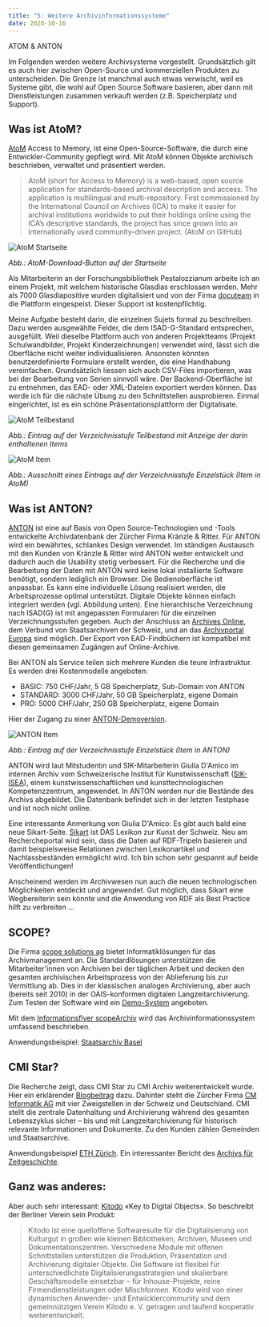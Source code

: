 ```yaml
---
title: "5: Weitere Archivinformationssysteme"
date: 2020-10-16
---
```


ATOM & ANTON

Im Folgenden werden weitere Archivsysteme vorgestellt. Grundsätzlich gilt es auch hier zwischen Open-Source und kommerziellen Produkten zu unterscheiden. Die Grenze ist manchmal auch etwas verwischt, weil es Systeme gibt, die wohl auf Open Source Software basieren, aber dann mit Dienstleistungen zusammen verkauft werden (z.B. Speicherplatz und Support).

## Was ist AtoM?
[AtoM](https://www.accesstomemory.org/de/) Access to Memory, ist eine Open-Source-Software, die durch eine Entwickler-Community gepflegt wird. Mit AtoM können Objekte archivisch beschrieben, verwaltet und präsentiert werden.

> AtoM (short for Access to Memory) is a web-based, open source application for standards-based archival description and access. The application is multilingual and multi-repository. First commissioned by the International Council on Archives (ICA) to make it easier for archival institutions worldwide to put their holdings online using the ICA’s descriptive standards, the project has since grown into an internationally used community-driven project. (AtoM on GitHub)

![AtoM Startseite]({{https://github.com/kkbuhler/}}https://raw.githubusercontent.com/kkbuhler/BAIN/master/images/atom-startseite-herunterladen.PNG)

*Abb.: AtoM-Download-Button auf der Startseite*

Als Mitarbeiterin an der Forschungsbibliothek Pestalozzianum arbeite ich an einem Projekt, mit welchem historische Glasdias erschlossen werden. Mehr als 7000 Glasdiapositive wurden digitalisiert und von der Firma [docuteam](https://www.docuteam.ch/) in die Plattform eingespeist. Dieser Support ist kostenpflichtig. 

Meine Aufgabe besteht darin, die einzelnen Sujets formal zu beschreiben. Dazu werden ausgewählte Felder, die dem ISAD-G-Standard entsprechen, ausgefüllt. Weil dieselbe Plattform auch von anderen Projektteams (Projekt Schulwandbilder, Projekt Kinderzeichnungen) verwendet wird, lässt sich die Oberfläche nicht weiter individualisieren. Ansonsten könnten benutzerdefinierte Formulare erstellt werden, die eine Handhabung vereinfachen. Grundsätzlich liessen sich auch CSV-Files importieren, was bei der Bearbeitung von Serien sinnvoll wäre. Der Backend-Oberfläche ist zu entnehmen, das EAD- oder XML-Dateien exportiert werden können. Das werde ich für die nächste Übung zu den Schnittstellen ausprobieren. Einmal eingerichtet, ist es ein schöne Präsentationsplattform der Digitalisate. 

![AtoM Teilbestand]({{https://github.com/kkbuhler/}}https://raw.githubusercontent.com/kkbuhler/BAIN/master/images/atom-ausschnitt-teilserie.PNG)

*Abb.: Eintrag auf der Verzeichnisstufe Teilbestand mit Anzeige der darin enthaltenen Items*

![AtoM Item]({{https://github.com/kkbuhler/}}https://raw.githubusercontent.com/kkbuhler/BAIN/master/images/atom-ausschnitt-item.PNG)

*Abb.: Ausschnitt eines Eintrags auf der Verzeichnisstufe Einzelstück (Item in AtoM)*

## Was ist ANTON?
[ANTON](https://www.anton.ch/) ist eine auf Basis von Open Source-Technologien und -Tools entwickelte Archivdatenbank der Zürcher Firma Kränzle & Ritter. Für ANTON wird ein bewährtes, schlankes Design verwendet. Im ständigen Austausch mit den Kunden von Kränzle & Ritter wird ANTON weiter entwickelt und dadurch auch die Usability stetig verbessert. Für die Recherche und die Bearbeitung der Daten mit ANTON wird keine lokal installierte Software benötigt, sondern lediglich ein Browser. Die Bedienoberfläche ist anpassbar. Es kann eine individuelle Lösung realisiert werden, die Arbeitsprozesse optimal unterstützt. Digitale Objekte können einfach integriert werden (vgl. Abbildung unten).  Eine hierarchische Verzeichnung nach ISAD(G) ist mit angepassten Formularen für die einzelnen Verzeichnungsstufen gegeben. Auch der Anschluss an [Archives Online](https://www.archives-online.org/Search), dem Verbund von Staatsarchiven der Schweiz, und an das [Archivportal Europa](https://www.archivesportaleurope.net/de/home) sind möglich. Der Export von EAD-Findbüchern ist kompatibel mit diesen gemeinsamen Zugängen auf Online-Archive.

Bei ANTON als Service teilen sich mehrere Kunden die teure Infrastruktur. Es werden drei Kostenmodelle angeboten:
- BASIC: 750 CHF/Jahr, 5 GB Speicherplatz, Sub-Domain von ANTON
- STANDARD: 3000 CHF/Jahr, 50 GB Speicherplatz, eigene Domain
- PRO: 5000 CHF/Jahr, 250 GB Speicherplatz, eigene Domain

Hier der Zugang zu einer [ANTON-Demoversion](https://www.kr.anton.ch/).

![ANTON Item]({{https://github.com/kkbuhler/}}https://raw.githubusercontent.com/kkbuhler/BAIN/master/images/anton.PNG)

*Abb.: Eintrag auf der Verzeichnisstufe Einzelstück (Item in ANTON)*

ANTON wird laut Mitstudentin und SIK-Mitarbeiterin Giulia D'Amico im internen Archiv vom Schweizerische Institut für Kunstwissenschaft ([SIK-ISEA](https://www.sik-isea.ch/de-ch/%C3%9Cber-uns)), einem kunstwissenschaftlichen und kunsttechnologischen Kompetenzzentrum, angewendet. In ANTON werden nur die Bestände des Archivs abgebildet. Die Datenbank befindet sich in der letzten Testphase und ist noch nicht online. 

Eine interessante Anmerkung von Giulia D'Amico: Es gibt auch bald eine neue Sikart-Seite. [Sikart](https://www.sikart.ch/home2.aspx) ist DAS Lexikon zur Kunst der Schweiz. Neu am Rechercheportal wird sein, dass die Daten auf RDF-Tripeln basieren und damit beispielsweise Relationen zwischen Lexikonartikel und Nachlassbeständen ermöglicht wird. 
Ich bin schon sehr gespannt auf beide Veröffentlichungen!

Anscheinend werden im Archivwesen nun auch die neuen technologischen Möglichkeiten entdeckt und angewendet. Gut möglich, dass Sikart eine Wegbereiterin sein könnte und die Anwendung von RDF als Best Practice hilft zu verbreiten ...


## SCOPE?
Die Firma [scope solutions ag](https://www.scope.ch/de/) bietet Informatiklösungen für das Archivmanagement an. Die Standardlösungen unterstützen die Mitarbeiter'innen von Archiven bei der täglichen Arbeit und decken den gesamten archivischen Arbeitsprozess von der Ablieferung bis zur Vermittlung ab. Dies in der klassischen analogen Archivierung, aber auch (bereits seit 2010) in der OAIS-konformen digitalen Langzeitarchivierung. Zum Testen der Software wird ein [Demo-System](https://www.scope.ch/de/demo.html) angeboten.

Mit dem [Informationsflyer scopeArchiv](https://www.scope.ch/de/downloads.html) wird das Archivinformationssystem umfassend beschrieben.

Anwendungsbeispiel: [Staatsarchiv	Basel](https://query.staatsarchiv.bs.ch/query/suchinfo.aspx)

## CMI Star?
Die Recherche zeigt, dass CMI Star zu CMI Archiv weiterentwickelt wurde. Hier ein erklärender [Blogbeitrag](https://cmiag.ch/archiv/cmi-star-wird-zu-cmi-archiv/) dazu. Dahinter steht die Zürcher Firma [CM Informatik AG](https://cmiag.ch/akten-management/archivierung/) mit vier Zweigstellen in der Schweiz und Deutschland. CMI stellt die zentrale Datenhaltung und Archivierung während des gesamten Lebenszyklus sicher – bis und mit Langzeitarchivierung für historisch relevante Informationen und Dokumente. Zu den Kunden zählen Gemeinden und Staatsarchive.

Anwendungsbeispiel [ETH Zürich](http://archivdatenbank-online.ethz.ch/hsa/#/).
Ein interessanter Bericht des [Archivs für Zeitgeschichte](https://cmiag.ch/digitaletrends/das-archiv-fuer-zeitgeschichte-der-eth-zuerich-im-covid-19-notbetrieb/).


## Ganz was anderes:
Aber auch sehr interessant:
[Kitodo](https://kitodo.org/) «Key to Digital Objects». So beschreibt der Berliner Verein sein Produkt: 
> Kitodo ist eine quelloffene Softwaresuite für die Digitalisierung von Kulturgut in großen wie kleinen Bibliotheken, Archiven, Museen und Dokumentationszentren. Verschiedene Module mit offenen Schnittstellen unterstützen die Produktion, Präsentation und Archivierung digitaler Objekte. Die Software ist flexibel für unterschiedlichste Digitalisierungsstrategien und skalierbare Geschäftsmodelle einsetzbar – für Inhouse-Projekte, reine Firmendienstleistungen oder Mischformen. Kitodo wird von einer dynamischen Anwender- und Entwicklercommunity und dem gemeinnützigen Verein Kitodo e. V. getragen und laufend kooperativ weiterentwickelt. 

